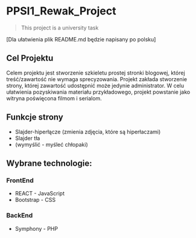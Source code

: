 # PPSI1_Rewak_Project

> This project is a university task

[Dla ułatwienia plik README.md będzie napisany po polsku]

## Cel Projektu

Celem projektu jest stworzenie szkieletu prostej stronki blogowej, której treść/zawartość nie wymaga sprecyzowania. Projekt zakłada stworzenie strony, której zawartość udostępnić może jedynie administrator. W celu ułatwienia pozyskiwania materiału przykładowego, projekt powstanie jako witryna poświęcona filmom i serialom.

## Funkcje strony

* Slajder-hiperłącze (zmienia zdjęcia, które są hiperłaczami)
* Slajder tła
* (wymyślić - myśleć chłopaki)

## Wybrane technologie:
### FrontEnd
* REACT - JavaScript
* Bootstrap - CSS
### BackEnd
* Symphony - PHP
